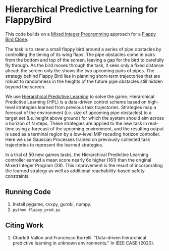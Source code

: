 Hierarchical Predictive Learning for FlappyBird
===============

This code builds on a [Mixed Integer Programming](https://github.com/philzook58/FlapPyBird-MPC) approach for a [Flappy Bird Clone](https://github.com/sourabhv/FlapPyBird). 

The task is to steer a small flappy bird around a series of pipe obstacles by controlling the timing of its wing flaps.
The pipe obstacles come in pairs from the bottom and top of the screen, leaving a gap for the bird to carefully fly through. As the bird moves through the task, it sees only a fixed distance ahead: the screen only the shows the two upcoming pairs of pipes.
The strategy behind Flappy Bird lies in planning short-term trajectories that are robust to randomness in the heights of the future pipe obstacles still hidden beyond the screen.

We use [Hierarchical Predictive Learning](https://arxiv.org/abs/2005.05948) to solve the game. 
Hierarchical Predictive Learning (HPL) is a data-driven control scheme based on high-level strategies learned from previous task trajectories. Strategies map a forecast of the environment (i.e. size of upcoming pipe obstacles) to a target set (i.e. height above ground) for which the system should aim across a horizon of N steps. 
These strategies are applied to the new task in real-time using a forecast of the upcoming environment, and the resulting output is used as a terminal region by a low-level MIP receding horizon controller. 
Here we use Gaussian Processes trained on previously collected task trajectories to represent the learned strategies.

In a trial of 50 new games tasks, the Hierarchical Predictive Learning controller earned a mean score nearly 6x higher (161) than the original Mixed Integer Program (28). 
This improvement is the result of incorporating the learned strategy as well as additional reachability-based safety constraints. 

Running Code
---------------------------

1. Install pygame, cvxpy, gurobi, numpy. 
2. `python flappy_pred.py`


Citing Work
---------------------------
1. Charlott Vallon and Francesco Borrelli. "Data-driven hierarchical predictive learning in unknown environments." In IEEE CASE (2020).
